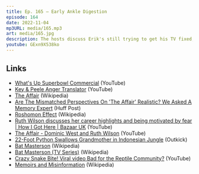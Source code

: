 ```yaml
---
title: Ep. 165 – Early Ankle Digestion
episode: 164
date: 2022-11-04
mp3URL: media/165.mp3
art: media/165.jpg
description: The hosts discuss Erik's still trying to get his TV fixed, Obama is funny again, Erik introduces Dennis to Key & Peele, Erik has been watching The Affair, a python swallowed a grandmother, viral video of a snake trying to eat its owner, Dennis went fishing, and dumped some brush, new homeowners need two lists to prioritize repairs, you gotta budget the porch, Jim Carrey's new book, Memoirs and Misinformation.
youtube: GExn9X538ko
---
```


## Links

- [What's Up Superbowl Commercial](https://youtu.be/RGeyKljt2C4) (YouTube)
- [Key & Peele Anger Translator](https://youtu.be/-qv7k2_lc0M) (YouTube)
- [The Affair](<https://en.wikipedia.org/wiki/The_Affair_(TV_series)>) (Wikipedia)
- [Are The Mismatched Perspectives On 'The Affair' Realistic? We Asked A Memory Expert](https://www.huffpost.com/entry/the-affair-memory-expert_n_5991648) (Huff Post)
- [Roshomon Effect](https://en.wikipedia.org/wiki/Rashomon_effect) (Wikipedia)
- [Ruth Wilson discusses her career highlights and being motivated by fear | How I Got Here | Bazaar UK](https://www.youtube.com/watch?v=vmei14aGLKM) (YouTube)
- [The Affair - Dominic West and Ruth Wilson](https://youtu.be/UhYxO9zd9x4) (YouTube)
- [22-Foot Python Swallows Grandmother in Indonesian Jungle](https://www.outkick.com/22-foot-python-swallows-grandmother-in-indonesian-jungle/) (Outkick)
- [Bat Masterson](https://en.wikipedia.org/wiki/Bat_Masterson) (Wikipedia)
- [Bat Masterson (TV Series)](<https://en.wikipedia.org/wiki/Bat_Masterson_(TV_series)>) (Wikipedia)
- [Crazy Snake Bite! Viral video Bad for the Reptile Community?](https://youtu.be/3kXc2Ta9zs8) (YouTube)
- [Memoirs and Misinformation](https://en.wikipedia.org/wiki/Memoirs_and_Misinformation) (Wikipedia)

